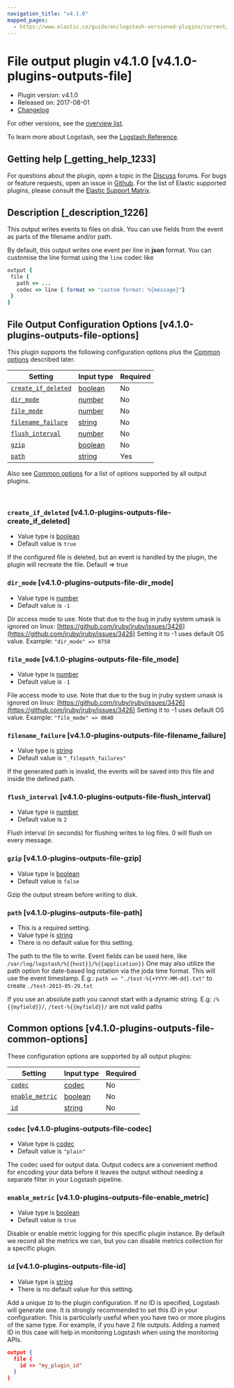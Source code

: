 ```yaml
---
navigation_title: "v4.1.0"
mapped_pages:
  - https://www.elastic.co/guide/en/logstash-versioned-plugins/current/v4.1.0-plugins-outputs-file.html
---
```


# File output plugin v4.1.0 [v4.1.0-plugins-outputs-file]


* Plugin version: v4.1.0
* Released on: 2017-08-01
* [Changelog](https://github.com/logstash-plugins/logstash-output-file/blob/v4.1.0/CHANGELOG.md)

For other versions, see the [overview list](output-file-index.md).

To learn more about Logstash, see the [Logstash Reference](logstash://reference/index.md).

## Getting help [_getting_help_1233]

For questions about the plugin, open a topic in the [Discuss](http://discuss.elastic.co) forums. For bugs or feature requests, open an issue in [Github](https://github.com/logstash-plugins/logstash-output-file). For the list of Elastic supported plugins, please consult the [Elastic Support Matrix](https://www.elastic.co/support/matrix#matrix_logstash_plugins).


## Description [_description_1226]

This output writes events to files on disk. You can use fields from the event as parts of the filename and/or path.

By default, this output writes one event per line in **json** format. You can customise the line format using the `line` codec like

```ruby
output {
 file {
   path => ...
   codec => line { format => "custom format: %{message}"}
 }
}
```


## File Output Configuration Options [v4.1.0-plugins-outputs-file-options]

This plugin supports the following configuration options plus the [Common options](v4-1-0-plugins-outputs-file.md#v4.1.0-plugins-outputs-file-common-options) described later.

| Setting | Input type | Required |
| --- | --- | --- |
| [`create_if_deleted`](v4-1-0-plugins-outputs-file.md#v4.1.0-plugins-outputs-file-create_if_deleted) | [boolean](logstash://reference/configuration-file-structure.md#boolean) | No |
| [`dir_mode`](v4-1-0-plugins-outputs-file.md#v4.1.0-plugins-outputs-file-dir_mode) | [number](logstash://reference/configuration-file-structure.md#number) | No |
| [`file_mode`](v4-1-0-plugins-outputs-file.md#v4.1.0-plugins-outputs-file-file_mode) | [number](logstash://reference/configuration-file-structure.md#number) | No |
| [`filename_failure`](v4-1-0-plugins-outputs-file.md#v4.1.0-plugins-outputs-file-filename_failure) | [string](logstash://reference/configuration-file-structure.md#string) | No |
| [`flush_interval`](v4-1-0-plugins-outputs-file.md#v4.1.0-plugins-outputs-file-flush_interval) | [number](logstash://reference/configuration-file-structure.md#number) | No |
| [`gzip`](v4-1-0-plugins-outputs-file.md#v4.1.0-plugins-outputs-file-gzip) | [boolean](logstash://reference/configuration-file-structure.md#boolean) | No |
| [`path`](v4-1-0-plugins-outputs-file.md#v4.1.0-plugins-outputs-file-path) | [string](logstash://reference/configuration-file-structure.md#string) | Yes |

Also see [Common options](v4-1-0-plugins-outputs-file.md#v4.1.0-plugins-outputs-file-common-options) for a list of options supported by all output plugins.

 

### `create_if_deleted` [v4.1.0-plugins-outputs-file-create_if_deleted]

* Value type is [boolean](logstash://reference/configuration-file-structure.md#boolean)
* Default value is `true`

If the configured file is deleted, but an event is handled by the plugin, the plugin will recreate the file. Default ⇒ true


### `dir_mode` [v4.1.0-plugins-outputs-file-dir_mode]

* Value type is [number](logstash://reference/configuration-file-structure.md#number)
* Default value is `-1`

Dir access mode to use. Note that due to the bug in jruby system umask is ignored on linux: [https://github.com/jruby/jruby/issues/3426](https://github.com/jruby/jruby/issues/3426) Setting it to -1 uses default OS value. Example: `"dir_mode" => 0750`


### `file_mode` [v4.1.0-plugins-outputs-file-file_mode]

* Value type is [number](logstash://reference/configuration-file-structure.md#number)
* Default value is `-1`

File access mode to use. Note that due to the bug in jruby system umask is ignored on linux: [https://github.com/jruby/jruby/issues/3426](https://github.com/jruby/jruby/issues/3426) Setting it to -1 uses default OS value. Example: `"file_mode" => 0640`


### `filename_failure` [v4.1.0-plugins-outputs-file-filename_failure]

* Value type is [string](logstash://reference/configuration-file-structure.md#string)
* Default value is `"_filepath_failures"`

If the generated path is invalid, the events will be saved into this file and inside the defined path.


### `flush_interval` [v4.1.0-plugins-outputs-file-flush_interval]

* Value type is [number](logstash://reference/configuration-file-structure.md#number)
* Default value is `2`

Flush interval (in seconds) for flushing writes to log files. 0 will flush on every message.


### `gzip` [v4.1.0-plugins-outputs-file-gzip]

* Value type is [boolean](logstash://reference/configuration-file-structure.md#boolean)
* Default value is `false`

Gzip the output stream before writing to disk.


### `path` [v4.1.0-plugins-outputs-file-path]

* This is a required setting.
* Value type is [string](logstash://reference/configuration-file-structure.md#string)
* There is no default value for this setting.

The path to the file to write. Event fields can be used here, like `/var/log/logstash/%{{host}}/%{{application}}` One may also utilize the path option for date-based log rotation via the joda time format. This will use the event timestamp. E.g.: `path => "./test-%{+YYYY-MM-dd}.txt"` to create `./test-2013-05-29.txt`

If you use an absolute path you cannot start with a dynamic string. E.g: `/%{{myfield}}/`, `/test-%{{myfield}}/` are not valid paths



## Common options [v4.1.0-plugins-outputs-file-common-options]

These configuration options are supported by all output plugins:

| Setting | Input type | Required |
| --- | --- | --- |
| [`codec`](v4-1-0-plugins-outputs-file.md#v4.1.0-plugins-outputs-file-codec) | [codec](logstash://reference/configuration-file-structure.md#codec) | No |
| [`enable_metric`](v4-1-0-plugins-outputs-file.md#v4.1.0-plugins-outputs-file-enable_metric) | [boolean](logstash://reference/configuration-file-structure.md#boolean) | No |
| [`id`](v4-1-0-plugins-outputs-file.md#v4.1.0-plugins-outputs-file-id) | [string](logstash://reference/configuration-file-structure.md#string) | No |

### `codec` [v4.1.0-plugins-outputs-file-codec]

* Value type is [codec](logstash://reference/configuration-file-structure.md#codec)
* Default value is `"plain"`

The codec used for output data. Output codecs are a convenient method for encoding your data before it leaves the output without needing a separate filter in your Logstash pipeline.


### `enable_metric` [v4.1.0-plugins-outputs-file-enable_metric]

* Value type is [boolean](logstash://reference/configuration-file-structure.md#boolean)
* Default value is `true`

Disable or enable metric logging for this specific plugin instance. By default we record all the metrics we can, but you can disable metrics collection for a specific plugin.


### `id` [v4.1.0-plugins-outputs-file-id]

* Value type is [string](logstash://reference/configuration-file-structure.md#string)
* There is no default value for this setting.

Add a unique `ID` to the plugin configuration. If no ID is specified, Logstash will generate one. It is strongly recommended to set this ID in your configuration. This is particularly useful when you have two or more plugins of the same type. For example, if you have 2 file outputs. Adding a named ID in this case will help in monitoring Logstash when using the monitoring APIs.

```json
output {
  file {
    id => "my_plugin_id"
  }
}
```
